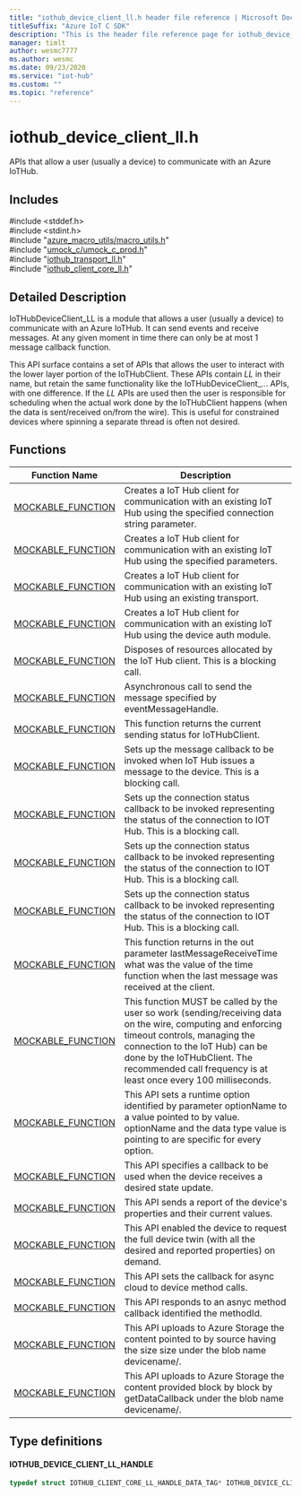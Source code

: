 ```yaml
---                             
title: "iothub_device_client_ll.h header file reference | Microsoft Docs" 
titleSuffix: "Azure IoT C SDK"            
description: "This is the header file reference page for iothub_device_client_ll.h in the Azure IoT C SDK. This SDK is used with Azure IoT Hub and Azure IoT Hub Device Provisioning Service"            
manager: timlt                 
author: wesmc7777              
ms.author: wesmc               
ms.date: 09/23/2020                    
ms.service: "iot-hub"             
ms.custom: ""                
ms.topic: "reference"        
---                            
```


# iothub_device_client_ll.h 

APIs that allow a user (usually a device) to communicate with an Azure IoTHub.

## Includes

\#include <stddef.h>  
\#include <stdint.h>  
\#include "[azure_macro_utils/macro_utils.h](macro-utils-h.md)"  
\#include "[umock_c/umock_c_prod.h](umock-c-prod-h.md)"  
\#include "[iothub_transport_ll.h](iothub-transport-ll-h.md)"  
\#include "[iothub_client_core_ll.h](iothub-client-core-ll-h.md)"  

## Detailed Description

IoTHubDeviceClient_LL is a module that allows a user (usually a device) to communicate with an Azure IoTHub. It can send events and receive messages. At any given moment in time there can only be at most 1 message callback function.

This API surface contains a set of APIs that allows the user to interact with the lower layer portion of the IoTHubClient. These APIs contain _LL_ in their name, but retain the same functionality like the IoTHubDeviceClient_... APIs, with one difference. If the _LL_ APIs are used then the user is responsible for scheduling when the actual work done by the IoTHubClient happens (when the data is sent/received on/from the wire). This is useful for constrained devices where spinning a separate thread is often not desired.

## Functions

Function Name                  | Description                                
--------------------------------|---------------------------------------------
[MOCKABLE_FUNCTION](./iothub-device-client-ll-h/mockable-function.md)            | Creates a IoT Hub client for communication with an existing IoT Hub using the specified connection string parameter.
[MOCKABLE_FUNCTION](./iothub-device-client-ll-h/mockable-function.md)            | Creates a IoT Hub client for communication with an existing IoT Hub using the specified parameters.
[MOCKABLE_FUNCTION](./iothub-device-client-ll-h/mockable-function.md)            | Creates a IoT Hub client for communication with an existing IoT Hub using an existing transport.
[MOCKABLE_FUNCTION](./iothub-device-client-ll-h/mockable-function.md)            | Creates a IoT Hub client for communication with an existing IoT Hub using the device auth module.
[MOCKABLE_FUNCTION](./iothub-device-client-ll-h/mockable-function.md)            | Disposes of resources allocated by the IoT Hub client. This is a blocking call.
[MOCKABLE_FUNCTION](./iothub-device-client-ll-h/mockable-function.md)            | Asynchronous call to send the message specified by eventMessageHandle.
[MOCKABLE_FUNCTION](./iothub-device-client-ll-h/mockable-function.md)            | This function returns the current sending status for IoTHubClient.
[MOCKABLE_FUNCTION](./iothub-device-client-ll-h/mockable-function.md)            | Sets up the message callback to be invoked when IoT Hub issues a message to the device. This is a blocking call.
[MOCKABLE_FUNCTION](./iothub-device-client-ll-h/mockable-function.md)            | Sets up the connection status callback to be invoked representing the status of the connection to IOT Hub. This is a blocking call.
[MOCKABLE_FUNCTION](./iothub-device-client-ll-h/mockable-function.md)            | Sets up the connection status callback to be invoked representing the status of the connection to IOT Hub. This is a blocking call.
[MOCKABLE_FUNCTION](./iothub-device-client-ll-h/mockable-function.md)            | Sets up the connection status callback to be invoked representing the status of the connection to IOT Hub. This is a blocking call.
[MOCKABLE_FUNCTION](./iothub-device-client-ll-h/mockable-function.md)            | This function returns in the out parameter lastMessageReceiveTime what was the value of the time function when the last message was received at the client.
[MOCKABLE_FUNCTION](./iothub-device-client-ll-h/mockable-function.md)            | This function MUST be called by the user so work (sending/receiving data on the wire, computing and enforcing timeout controls, managing the connection to the IoT Hub) can be done by the IoTHubClient. The recommended call frequency is at least once every 100 milliseconds.
[MOCKABLE_FUNCTION](./iothub-device-client-ll-h/mockable-function.md)            | This API sets a runtime option identified by parameter optionName to a value pointed to by value. optionName and the data type value is pointing to are specific for every option.
[MOCKABLE_FUNCTION](./iothub-device-client-ll-h/mockable-function.md)            | This API specifies a callback to be used when the device receives a desired state update.
[MOCKABLE_FUNCTION](./iothub-device-client-ll-h/mockable-function.md)            | This API sends a report of the device's properties and their current values.
[MOCKABLE_FUNCTION](./iothub-device-client-ll-h/mockable-function.md)            | This API enabled the device to request the full device twin (with all the desired and reported properties) on demand.
[MOCKABLE_FUNCTION](./iothub-device-client-ll-h/mockable-function.md)            | This API sets the callback for async cloud to device method calls.
[MOCKABLE_FUNCTION](./iothub-device-client-ll-h/mockable-function.md)            | This API responds to an asnyc method callback identified the methodId.
[MOCKABLE_FUNCTION](./iothub-device-client-ll-h/mockable-function.md)            | This API uploads to Azure Storage the content pointed to by source having the size size under the blob name devicename/.
[MOCKABLE_FUNCTION](./iothub-device-client-ll-h/mockable-function.md)            | This API uploads to Azure Storage the content provided block by block by getDataCallback under the blob name devicename/.

## Type definitions

#### IOTHUB_DEVICE_CLIENT_LL_HANDLE

```C
typedef struct IOTHUB_CLIENT_CORE_LL_HANDLE_DATA_TAG* IOTHUB_DEVICE_CLIENT_LL_HANDLE;
```

